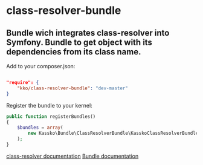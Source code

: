 class-resolver-bundle
==================

Bundle wich integrates class-resolver into Symfony.
Bundle to get object with its dependencies from its class name.
---------------

Add to your composer.json:
```json

"require": {
    "kko/class-resolver-bundle": "dev-master"
}

```

Register the bundle to your kernel:
```php
public function registerBundles()
{
    $bundles = array(
        new Kassko\Bundle\ClassResolverBundle\KasskoClassResolverBundle(),
    );
}
```
[class-resolver documentation]()
[Bundle documentation](src/Resources/doc/fr/documentation_fr.md)